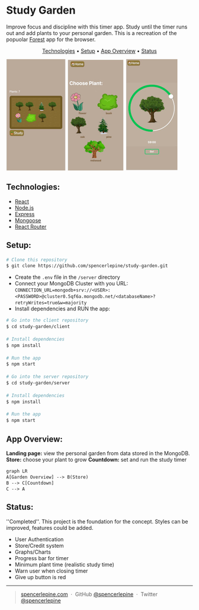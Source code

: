 # Study Garden

Improve focus and discipline with this timer app. Study until the timer runs out and add plants to your personal garden. This is a recreation of the popuolar [Forest](https://www.forestapp.cc/) app for the browser.

<p align="center">
	<a href="#technologies">Technologies</a> •
  <a href="#setup">Setup</a>  •
   <a href="#app-overview">App Overview</a> •
  <a href="#status">Status</a> 
</p>

![App screens](./client/src/images/screenshot.jpg)

## Technologies:
- [React](https://reactjs.org/)
- [Node.js](https://nodejs.org/)
- [Express](https://expressjs.com/)
- [Mongoose](https://mongoosejs.com/)
- [React Router](https://reactrouter.com/)

## Setup:
```bash
# Clone this repository
$ git clone https://github.com/spencerlepine/study-garden.git
```
- Create the ```.env``` file in the ```/server``` directory
- Connect your MongoDB Cluster with you URL:
```CONNECTION_URL=mongodb+srv://<USER>:<PASSWORD>@cluster0.5qf6a.mongodb.net/<databaseName>?retryWrites=true&w=majority```
- Install dependencies and RUN the app:

```bash
# Go into the client repository
$ cd study-garden/client

# Install dependencies
$ npm install

# Run the app
$ npm start

# Go into the server repository
$ cd study-garden/server

# Install dependencies
$ npm install

# Run the app
$ npm start
```
## App Overview:
**Landing page:** view the personal garden from data stored in the MongoDB.
**Store:** choose your plant to grow
**Countdown:** set and run the study timer
```mermaid
graph LR
A[Garden Overview] --> B(Store)
B --> C[Countdown]
C --> A
```

## Status:
''Completed''. This project is the foundation for the concept. Styles can be improved, features could be added.

- User Authentication
- Store/Credit system
- Graphs/Charts
- Progress bar for timer
- Minimum plant time (realistic study time)
- Warn user when closing timer
- Give up button is red

---

> [spencerlepine.com](https://www.spencerlepine.com) &nbsp;&middot;&nbsp; GitHub [@spencerlepine](https://github.com/spencerlepine) &nbsp;&middot;&nbsp; Twitter [@spencerlepine](http://twitter.com/spencerlepine)
